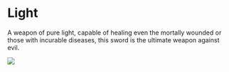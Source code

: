 # Light

A weapon of pure light, capable of healing even the mortally wounded or those with incurable diseases, this sword is the ultimate weapon against evil.

![](<../../../../.gitbook/assets/light (3).png>)

